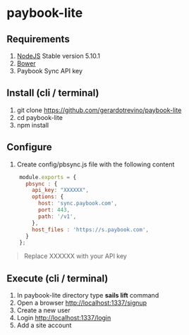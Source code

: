 # paybook-lite

## Requirements
1. [NodeJS](https://nodejs.org/en/) Stable version 5.10.1
2. [Bower](http://bower.io)
3. Paybook Sync API key

## Install (cli / terminal)
1. git clone https://github.com/gerardotrevino/paybook-lite
2. cd paybook-lite
3. npm install

## Configure
1. Create config/pbsync.js file with the following content
```javascript
    module.exports = {
      pbsync : {
        api_key: "XXXXXX",
        options: {
          host: 'sync.paybook.com',
          port: 443,
          path: '/v1',
        },
        host_files : 'https://s.paybook.com',
      }
    };
```
> Replace XXXXXX with your API key

## Execute (cli / terminal)
1. In paybook-lite directory type **sails lift** command
2. Open a browser [http://localhost:1337/signup](http://localhost:1337/signup)
3. Create a new user
4. Login [http://localhost:1337/login](http://localhost:1337/login)
5. Add a site account

